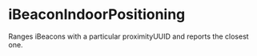 iBeaconIndoorPositioning
========================

Ranges iBeacons with a particular proximityUUID and reports the closest one.
